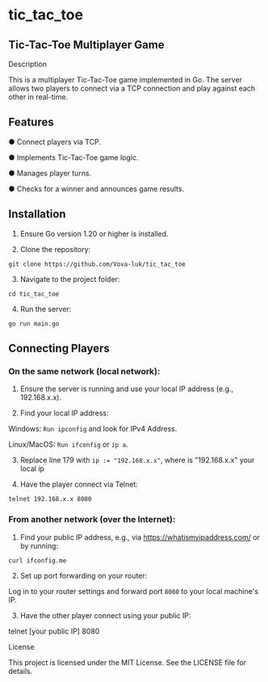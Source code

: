 # tic_tac_toe

## Tic-Tac-Toe Multiplayer Game

Description

This is a multiplayer Tic-Tac-Toe game implemented in Go. The server allows two players to connect via a TCP connection and play against each other in real-time.

## **Features**

● Connect players via TCP.

● Implements Tic-Tac-Toe game logic.

● Manages player turns.

● Checks for a winner and announces game results.

## **Installation**

1. Ensure Go version 1.20 or higher is installed.

2. Clone the repository:

`git clone https://github.com/Vova-luk/tic_tac_toe`

3. Navigate to the project folder:

`cd tic_tac_toe`

4. Run the server:

`go run main.go`

## Connecting Players

### On the same network (local network):

1. Ensure the server is running and use your local IP address (e.g., 192.168.x.x).

2. Find your local IP address:

Windows: `Run ipconfig` and look for IPv4 Address.

Linux/MacOS: `Run ifconfig` or `ip a`.

3. Replace line 179 with `ip := "192.168.x.x"`, where is "192.168.x.x" your local ip

4. Have the player connect via Telnet:

`telnet 192.168.x.x 8080`

### From another network (over the Internet):

1. Find your public IP address, e.g., via https://whatismyipaddress.com/ or by running:

`curl ifconfig.me`

2. Set up port forwarding on your router:

Log in to your router settings and forward port `8080` to your local machine's IP.

3. Have the other player connect using your public IP:

telnet [your public IP] 8080

License

This project is licensed under the MIT License. See the LICENSE file for details.

